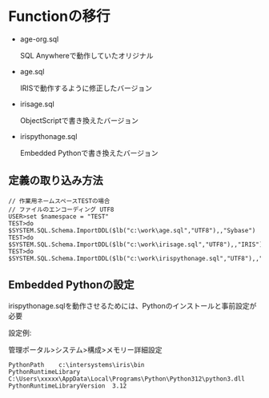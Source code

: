 # Functionの移行

- age-org.sql

  SQL Anywhereで動作していたオリジナル

- age.sql

  IRISで動作するように修正したバージョン

- irisage.sql

  ObjectScriptで書き換えたバージョン

- irispythonage.sql

  Embedded Pythonで書き換えたバージョン

## 定義の取り込み方法

 ```
// 作業用ネームスペースTESTの場合
// ファイルのエンコーディング UTF8
USER>set $namespace = "TEST"
TEST>do $SYSTEM.SQL.Schema.ImportDDL($lb("c:\work\age.sql","UTF8"),,"Sybase")
TEST>do $SYSTEM.SQL.Schema.ImportDDL($lb("c:\work\irisage.sql","UTF8"),,"IRIS")
TEST>do $SYSTEM.SQL.Schema.ImportDDL($lb("c:\work\irispythonage.sql","UTF8"),,"IRIS")
 ```

## Embedded Pythonの設定

irispythonage.sqlを動作させるためには、Pythonのインストールと事前設定が必要

設定例:

管理ポータル>システム>構成>メモリー詳細設定

```
PythonPath    c:\intersystems\iris\bin
PythonRuntimeLibrary  C:\Users\xxxxx\AppData\Local\Programs\Python\Python312\python3.dll
PythonRuntimeLibraryVersion  3.12
```
